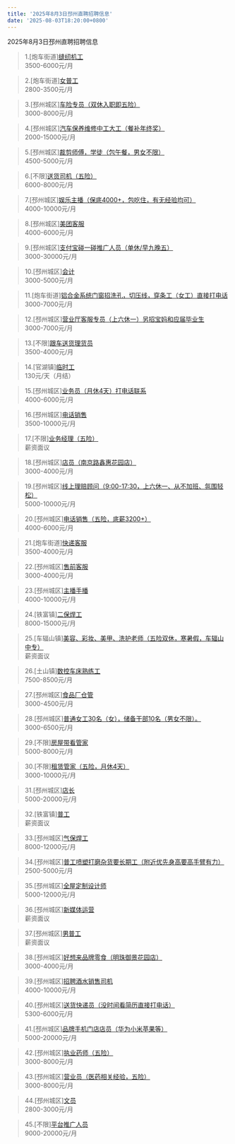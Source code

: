 ```yaml
---
title: '2025年8月3日邳州直聘招聘信息'
date: '2025-08-03T18:20:00+0800'
---
```

2025年8月3日邳州直聘招聘信息
<!--more-->
>1.[炮车街道][缝纫机工](https://www.pizhouzhipin.com/job/36949)<br>
>3500-6000元/月

>2.[炮车街道][女普工](https://www.pizhouzhipin.com/job/37192)<br>
>2800-3500元/月

>3.[邳州城区][车险专员（双休入职即五险）](https://www.pizhouzhipin.com/job/35369)<br>
>3000-8000元/月

>4.[邳州城区][汽车保养维修中工大工（餐补年终奖）](https://www.pizhouzhipin.com/job/32157)<br>
>2000-15000元/月

>5.[邳州城区][裁剪师傅，学徒（包午餐，男女不限）](https://www.pizhouzhipin.com/job/33606)<br>
>4500-5000元/月

>6.[不限][送货司机（五险）](https://www.pizhouzhipin.com/job/41911)<br>
>6000-8000元/月

>7.[邳州城区][娱乐主播（保底4000+，包吃住，有无经验均可）](https://www.pizhouzhipin.com/job/41113)<br>
>4000-10000元/月

>8.[邳州城区][美团客服](https://www.pizhouzhipin.com/job/40905)<br>
>4000-6000元/月

>9.[邳州城区][支付宝碰一碰推广人员（单休/早九晚五）](https://www.pizhouzhipin.com/job/41789)<br>
>3000-30000元/月

>10.[邳州城区][会计](https://www.pizhouzhipin.com/job/41470)<br>
>3000-5000元/月

>11.[炮车街道][铝合金系统门窗招洗孔，切压线，穿条工（女工）直接打电话](https://www.pizhouzhipin.com/job/41268)<br>
>3000-7000元/月

>12.[邳州城区][营业厅客服专员（上六休一）另招宝妈和应届毕业生](https://www.pizhouzhipin.com/job/40667)<br>
>3000-7000元/月

>13.[不限][跟车送货理货员](https://www.pizhouzhipin.com/job/41924)<br>
>3500-4000元/月

>14.[官湖镇][临时工](https://www.pizhouzhipin.com/job/35676)<br>
>130元/天（月结）

>15.[邳州城区][业务员（月休4天）打电话联系](https://www.pizhouzhipin.com/job/15713)<br>
>4000-6000元/月

>16.[邳州城区][电话销售](https://www.pizhouzhipin.com/job/41809)<br>
>3500-10000元/月

>17.[不限][业务经理（五险）](https://www.pizhouzhipin.com/job/39127)<br>
>薪资面议

>18.[邳州城区][店员（南京路鑫惠花园店）](https://www.pizhouzhipin.com/job/41792)<br>
>3000-4000元/月

>19.[邳州城区][线上理赔顾问（9:00-17:30，上六休一、从不加班、氛围轻松）](https://www.pizhouzhipin.com/job/35088)<br>
>5000-10000元/月

>20.[邳州城区][电话销售（五险，底薪3200+）](https://www.pizhouzhipin.com/job/37781)<br>
>4000-6000元/月

>21.[炮车街道][快递客服](https://www.pizhouzhipin.com/job/30626)<br>
>3500-4000元/月

>22.[邳州城区][售前客服](https://www.pizhouzhipin.com/job/41951)<br>
>3000-4000元/月

>23.[邳州城区][主播手播](https://www.pizhouzhipin.com/job/41950)<br>
>4000-10000元/月

>24.[铁富镇][二保焊工](https://www.pizhouzhipin.com/job/15909)<br>
>8000-15000元/月

>25.[车辐山镇][美容、彩妆、美甲、洗护老师（五险双休，寒暑假，车辐山中专）](https://www.pizhouzhipin.com/job/40754)<br>
>薪资面议

>26.[土山镇][数控车床熟练工](https://www.pizhouzhipin.com/job/41368)<br>
>7500-8500元/月

>27.[邳州城区][食品厂仓管](https://www.pizhouzhipin.com/job/41724)<br>
>3000-4500元/月

>28.[邳州城区][普通女工30名（女），储备干部10名（男女不限）。](https://www.pizhouzhipin.com/job/41824)<br>
>3000-6500元/月

>29.[不限][房屋带看管家](https://www.pizhouzhipin.com/job/36442)<br>
>5000-8000元/月

>30.[不限][租赁管家（五险，月休4天）](https://www.pizhouzhipin.com/job/36443)<br>
>3000-10000元/月

>31.[邳州城区][店长](https://www.pizhouzhipin.com/job/41935)<br>
>5000-20000元/月

>32.[铁富镇][普工](https://www.pizhouzhipin.com/job/32374)<br>
>薪资面议

>33.[邳州城区][气保焊工](https://www.pizhouzhipin.com/job/15316)<br>
>8000-12000元/月

>34.[邳州城区][普工喷塑打磨杂货要长期工（附近优先身高要高手臂有力）](https://www.pizhouzhipin.com/job/41608)<br>
>2500-5000元/月

>35.[邳州城区][全屋定制设计师](https://www.pizhouzhipin.com/job/41903)<br>
>5000-12000元/月

>36.[邳州城区][新媒体运营](https://www.pizhouzhipin.com/job/41907)<br>
>薪资面议

>37.[邳州城区][男普工](https://www.pizhouzhipin.com/job/36168)<br>
>薪资面议

>38.[邳州城区][好想来品牌零食（明珠御景花园店）](https://www.pizhouzhipin.com/job/41823)<br>
>3000-4000元/月

>39.[邳州城区][招聘酒水销售司机](https://www.pizhouzhipin.com/job/41944)<br>
>4000-10000元/月

>40.[邳州城区][送货快递员（没时间看简历直接打电话）](https://www.pizhouzhipin.com/job/37279)<br>
>5300-6000元/月

>41.[邳州城区][品牌手机门店店员（华为小米苹果等）](https://www.pizhouzhipin.com/job/39858)<br>
>5000-20000元/月

>42.[邳州城区][执业药师（五险）](https://www.pizhouzhipin.com/job/19909)<br>
>3000-8000元/月

>43.[邳州城区][营业员（医药相关经验，五险）](https://www.pizhouzhipin.com/job/8040)<br>
>3000-8000元/月

>44.[邳州城区][文员](https://www.pizhouzhipin.com/job/41928)<br>
>2800-3000元/月

>45.[不限][平台推广人员](https://www.pizhouzhipin.com/job/41829)<br>
>9000-20000元/月

